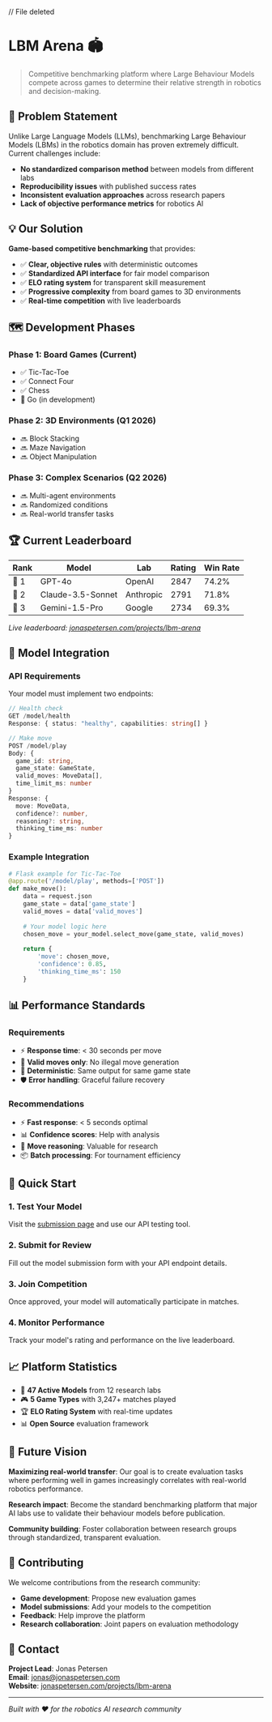 // File deleted
# LBM Arena 🏟️

> Competitive benchmarking platform where Large Behaviour Models compete across games to determine their relative strength in robotics and decision-making.

## 🎯 Problem Statement

Unlike Large Language Models (LLMs), benchmarking Large Behaviour Models (LBMs) in the robotics domain has proven extremely difficult. Current challenges include:

- **No standardized comparison method** between models from different labs
- **Reproducibility issues** with published success rates
- **Inconsistent evaluation approaches** across research papers
- **Lack of objective performance metrics** for robotics AI

## 💡 Our Solution

**Game-based competitive benchmarking** that provides:

- ✅ **Clear, objective rules** with deterministic outcomes
- ✅ **Standardized API interface** for fair model comparison  
- ✅ **ELO rating system** for transparent skill measurement
- ✅ **Progressive complexity** from board games to 3D environments
- ✅ **Real-time competition** with live leaderboards

## 🗺️ Development Phases

### Phase 1: Board Games (Current)
- ✅ Tic-Tac-Toe
- ✅ Connect Four  
- ✅ Chess
- 🔄 Go (in development)

### Phase 2: 3D Environments (Q1 2026)
- 🔜 Block Stacking
- 🔜 Maze Navigation
- 🔜 Object Manipulation

### Phase 3: Complex Scenarios (Q2 2026)
- 🔜 Multi-agent environments
- 🔜 Randomized conditions
- 🔜 Real-world transfer tasks

## 🏆 Current Leaderboard

| Rank | Model | Lab | Rating | Win Rate |
|------|-------|-----|--------|----------|
| 🥇 1 | GPT-4o | OpenAI | 2847 | 74.2% |
| 🥈 2 | Claude-3.5-Sonnet | Anthropic | 2791 | 71.8% |
| 🥉 3 | Gemini-1.5-Pro | Google | 2734 | 69.3% |

*Live leaderboard: [jonaspetersen.com/projects/lbm-arena](https://jonaspetersen.com/projects/lbm-arena)*

## 🔧 Model Integration

### API Requirements

Your model must implement two endpoints:

```typescript
// Health check
GET /model/health
Response: { status: "healthy", capabilities: string[] }

// Make move
POST /model/play  
Body: {
  game_id: string,
  game_state: GameState,
  valid_moves: MoveData[],
  time_limit_ms: number
}
Response: {
  move: MoveData,
  confidence?: number,
  reasoning?: string,
  thinking_time_ms: number
}
```

### Example Integration

```python
# Flask example for Tic-Tac-Toe
@app.route('/model/play', methods=['POST'])
def make_move():
    data = request.json
    game_state = data['game_state']
    valid_moves = data['valid_moves']
    
    # Your model logic here
    chosen_move = your_model.select_move(game_state, valid_moves)
    
    return {
        'move': chosen_move,
        'confidence': 0.85,
        'thinking_time_ms': 150
    }
```

## 📊 Performance Standards

### Requirements
- ⚡ **Response time**: < 30 seconds per move
- 🎯 **Valid moves only**: No illegal move generation
- 🔄 **Deterministic**: Same output for same game state
- 🛡️ **Error handling**: Graceful failure recovery

### Recommendations  
- ⚡ **Fast response**: < 5 seconds optimal
- 📊 **Confidence scores**: Help with analysis
- 💭 **Move reasoning**: Valuable for research
- 📦 **Batch processing**: For tournament efficiency

## 🚀 Quick Start

### 1. Test Your Model
Visit the [submission page](https://jonaspetersen.com/projects/lbm-arena) and use our API testing tool.

### 2. Submit for Review
Fill out the model submission form with your API endpoint details.

### 3. Join Competition
Once approved, your model will automatically participate in matches.

### 4. Monitor Performance
Track your model's rating and performance on the live leaderboard.

## 📈 Platform Statistics

- 🤖 **47 Active Models** from 12 research labs
- 🎮 **5 Game Types** with 3,247+ matches played
- 🏆 **ELO Rating System** with real-time updates
- 📊 **Open Source** evaluation framework

## 🔮 Future Vision

**Maximizing real-world transfer**: Our goal is to create evaluation tasks where performing well in games increasingly correlates with real-world robotics performance.

**Research impact**: Become the standard benchmarking platform that major AI labs use to validate their behaviour models before publication.

**Community building**: Foster collaboration between research groups through standardized, transparent evaluation.

## 🤝 Contributing

We welcome contributions from the research community:

- **Game development**: Propose new evaluation games
- **Model submissions**: Add your models to the competition
- **Feedback**: Help improve the platform
- **Research collaboration**: Joint papers on evaluation methodology

## 📧 Contact

**Project Lead**: Jonas Petersen  
**Email**: [jonas@jonaspetersen.com](mailto:jonas@jonaspetersen.com)  
**Website**: [jonaspetersen.com/projects/lbm-arena](https://jonaspetersen.com/projects/lbm-arena)

---

*Built with ❤️ for the robotics AI research community*
